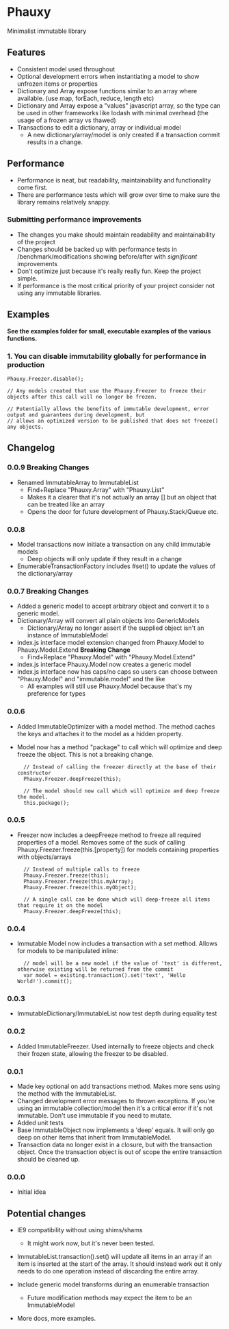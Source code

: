 # Phauxy

Minimalist immutable library

## Features
- Consistent model used throughout
- Optional development errors when instantiating a model to show unfrozen items or properties
- Dictionary and Array expose functions similar to an array where available. (use map, forEach, reduce, length etc)
- Dictionary and Array expose a "values" javascript array, so the type can be used in other frameworks like lodash with minimal overhead (the usage of a frozen array vs thawed)
- Transactions to edit a dictionary, array or individual model
    - A new dictionary/array/model is only created if a transaction commit results in a change.

## Performance
- Performance is neat, but readability, maintainability and functionality come first.
- There are performance tests which will grow over time to make sure the library remains relatively snappy.

### Submitting performance improvements
- The changes you make should maintain readability and maintainability of the project
- Changes should be backed up with performance tests in /benchmark/modifications showing before/after with *significant* improvements
- Don't optimize just because it's really really fun. Keep the project simple.
- If performance is the most critical priority of your project consider not using any immutable libraries.

## Examples

**See the examples folder for small, executable examples of the various functions.**

### 1. You can disable immutability globally for performance in production

    Phauxy.Freezer.disable();
    
    // Any models created that use the Phauxy.Freezer to freeze their objects after this call will no longer be frozen.
    
    // Potentially allows the benefits of immutable development, error output and guarantees during development, but 
    // allows an optimized version to be published that does not freeze() any objects.

## Changelog

### 0.0.9 **Breaking Changes**
- Renamed ImmutableArray to ImmutableList
    - Find+Replace "Phauxy.Array" with "Phauxy.List"
    - Makes it a clearer that it's not actually an array [] but an object that can be treated like an array
    - Opens the door for future development of Phauxy.Stack/Queue etc.

### 0.0.8
- Model transactions now initiate a transaction on any child immutable models
    - Deep objects will only update if they result in a change
- EnumerableTransactionFactory includes #set() to update the values of the dictionary/array

### 0.0.7 **Breaking Changes**
- Added a generic model to accept arbitrary object and convert it to a generic model.
- Dictionary/Array will convert all plain objects into GenericModels
    - Dictionary/Array no longer assert if the supplied object isn't an instance of ImmutableModel
- index.js interface model extension changed from Phauxy.Model to Phauxy.Model.Extend **Breaking Change**
    - Find+Replace "Phauxy.Model" with "Phauxy.Model.Extend"
- index.js interface Phauxy.Model now creates a generic model
- index.js interface now has caps/no caps so users can choose between "Phauxy.Model" and "immutable.model" and the like
    - All examples will still use Phauxy.Model because that's my preference for types

### 0.0.6
- Added ImmutableOptimizer with a model method. The method caches the keys and attaches it to the model as a hidden property.
- Model now has a method "package" to call which will optimize and deep freeze the object. This is not a breaking change.

        // Instead of calling the freezer directly at the base of their constructor
        Phauxy.Freezer.deepFreeze(this);

        // The model should now call which will optimize and deep freeze the model.
        this.package();

### 0.0.5
- Freezer now includes a deepFreeze method to freeze all required properties of a model. Removes some of the suck of calling Phauxy.Freezer.freeze(this.[property]) for models containing properties with objects/arrays

        // Instead of multiple calls to freeze
        Phauxy.Freezer.freeze(this);
        Phauxy.Freezer.freeze(this.myArray);
        Phauxy.Freezer.freeze(this.myObject);

        // A single call can be done which will deep-freeze all items that require it on the model
        Phauxy.Freezer.deepFreeze(this);

### 0.0.4
- Immutable Model now includes a transaction with a set method. Allows for models to be manipulated inline:
    
        // model will be a new model if the value of 'text' is different, otherwise existing will be returned from the commit
        var model = existing.transaction().set('text', 'Hello World!').commit();
        
### 0.0.3
- ImmutableDictionary/ImmutableList now test depth during equality test

### 0.0.2
- Added ImmutableFreezer. Used internally to freeze objects and check their frozen state, allowing the freezer to be disabled.

### 0.0.1
- Made key optional on add transactions method. Makes more sens using the method with the ImmutableList.
- Changed development error messages to thrown exceptions. If you're using an immutable collection/model then it's a critical error if it's not immutable. Don't use immutable if you need to mutate.
- Added unit tests
- Base ImmutableObject now implements a 'deep' equals. It will only go deep on other items that inherit from ImmutableModel.
- Transaction data no longer exist in a closure, but with the transaction object. Once the transaction object is out of scope the entire transaction should be cleaned up.

### 0.0.0
- Initial idea

## Potential changes

- IE9 compatibility without using shims/shams
    - It might work now, but it's never been tested.

- ImmutableList.transaction().set() will update all items in an array if an item is inserted at the start of the array. It should instead work out it only needs to do one operation instead of discarding the entire array.

- Include generic model transforms during an enumerable transaction
    - Future modification methods may expect the item to be an ImmutableModel
    
- More docs, more examples.